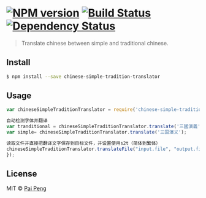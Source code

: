 #  [![NPM version][npm-image]][npm-url] [![Build Status][travis-image]][travis-url] [![Dependency Status][daviddm-image]][daviddm-url]

> Translate chinese between simple and traditional chinese.


## Install

```sh
$ npm install --save chinese-simple-tradition-translator
```


## Usage

```js
var chineseSimpleTraditionTranslator = require('chinese-simple-tradition-translator');

自动检测字体并翻译
var tranditional = chineseSimpleTraditionTranslator.translate('三國演義');
var simple= chineseSimpleTraditionTranslator.translate('三国演义');

读取文件并直接把翻译文字保存到目标文件，并设置使用s2t（简体到繁体）
chineseSimpleTraditionTranslator.translateFile("input.file", "output.file", "s2t", function(err) {
});
```


## License

MIT © [Pai Peng](www.paipeng.com)


[npm-image]: https://badge.fury.io/js/chinese-simple-tradition-translator.svg
[npm-url]: https://npmjs.org/package/chinese-simple-tradition-translator
[travis-image]: https://travis-ci.org/paipeng/chinese-simple-tradition-translator.svg?branch=master
[travis-url]: https://travis-ci.org/paipeng/chinese-simple-tradition-translator
[daviddm-image]: https://david-dm.org/paipeng/chinese-simple-tradition-translator.svg?theme=shields.io
[daviddm-url]: https://david-dm.org/paipeng/chinese-simple-tradition-translator
